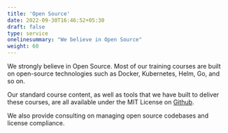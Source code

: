```yaml
---
title: 'Open Source'
date: 2022-09-30T16:46:52+05:30
draft: false
type: service
onelinesummary: "We believe in Open Source"
weight: 60
---
```

We strongly believe in Open Source. Most of our training courses are built on open-source technologies such as Docker, Kubernetes, Helm, Go, and so on. 

Our standard course content, as well as tools that we have built to deliver these courses, are all available under the MIT License on [Github](https://github.com/rajware).

We also provide consulting on managing open source codebases and license compliance.

